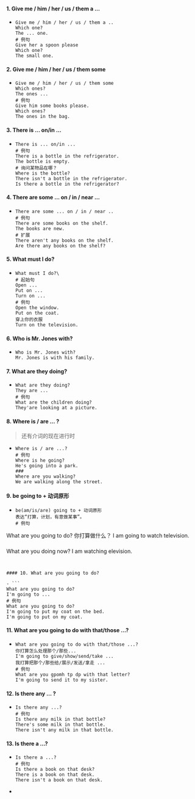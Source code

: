 #### 1. Give me / him / her / us / them a ...

- ```
  Give me / him / her / us / them a ..
  Which one?
  The ... one.
  # 例句
  Give her a spoon please
  Which one?
  The small one.
  ```

#### 2. Give me / him / her / us / them some

- ```
  Give me / him / her / us / them some
  Which ones?
  The ones ...
  # 例句
  Give him some books please.
  Which ones?
  The ones in the bag.
  ```

#### 3. There is ... on/in ...

- ```
  There is ... on/in ...
  # 例句
  There is a bottle in the refrigerator.
  The bottle is empty.
  # 询问某物品在哪？
  Where is the bottle?
  There isn't a bottle in the refrigerator.
  Is there a bottle in the refrigerator?
  ```


#### 4. There are some ... on / in / near ...

- ```
  There are some ... on / in / near ..
  # 例句
  There are some books on the shelf.
  The books are new.
  # 扩展
  There aren't any books on the shelf.
  Are there any books on the shelf?
  ```


#### 5. What must I do?

- ```\
  What must I do?\
  # 起始句
  Open ...
  Put on ...
  Turn on ...
  # 例句
  Open the window.
  Put on the coat.
  穿上你的衣服
  Turn on the television.
  ```

#### 6. Who is Mr. Jones with?

- ```
  Who is Mr. Jones with?
  Mr. Jones is with his family.
  ```

#### 7. What are they doing?

- ```
  What are they doing?
  They are ...
  # 例句
  What are the children doing?
  They'are looking at a picture.
  ```

#### 8. Where is / are ... ?

> 还有介词的现在进行时

- ```
  Where is / are ...?
  # 例句
  Where is he going?
  He's going into a park.
  ###
  Where are you walking?
  We are walking along the street.
  ```


#### 9. be going to + 动词原形

- ```
  be(am/is/are) going to + 动词原形
  表达“打算，计划，有意做某事”。
  # 例句
What are you going to do?
  你打算做什么？
  I am going to watch television.
  ###
  What are you doing now?
  I am watching elevision.
  ```
  

#### 10. What are you going to do?

- ```
  What are you going to do?
  I'm going to ...
  # 例句
  What are you going to do?
  I'm going to put my coat on the bed.
  I'm going to put on my coat.
  ```

#### 11. What are you going to do with that/those ...?

- ```
  What are you going to do with that/those ...?
  你打算怎么处理那个/那些...
  I'm going to give/show/send/take ...
  我打算把那个/那些给/展示/发送/拿走 ...
  # 例句
  What are you gpomh tp dp with that letter?
  I'm going to send it to my sister.
  ```


#### 12. Is there any ... ?

- ```
  Is there any ...?
  # 例句
  Is there any milk in that bottle?
  There's some milk in that bottle.
  There isn't any milk in that bottle.
  ```

#### 13. Is there a ...?

- ```
  Is there a ...?
  # 例句
  Is there a book on that desk?
  There is a book on that desk.
  There isn't a book on that desk.
  ```

- 

